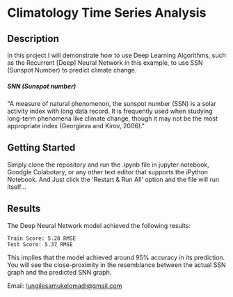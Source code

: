 # **Climatology Time Series Analysis**

## **Description**
In this project I will demonstrate how to use Deep Learning 
Algorithms, such as the Recurrent [Deep] Neural Network in this 
example, to use SSN (Sunspot Number) to predict climate change.

##### **SNN (Sunspot number)**
"A measure of natural phenomenon, the sunspot number (SSN)
 is a solar activity index with long data record. It is 
 frequently used when studying long-term phenomena like 
 climate change, though it may not be the most appropriate 
 index (Georgieva and Kirov, 2006)."
 
 ## **Getting Started**

Simply clone the repository and run the .ipynb file in jupyter
notebook, Goodgle Colabotary, or any other text editor that 
supports the iPython Notebook. And Just click the 'Restart & Run All'
option and the file will run itself...

## **Results**

The Deep Neural Network model achieved the following results:

	Train Score: 5.28 RMSE
	Test Score: 5.37 RMSE
	
This implies that the model achieved around 95% accuracy in its
prediction. You will see the close-proximity in the resemblance
between the actual SSN graph and the predicted SNN graph.


Email: lungilesamukelomadi@gmail.com
